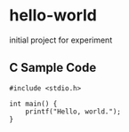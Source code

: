 # hello-world
initial project for experiment

## C Sample Code
```
#include <stdio.h>

int main() {
    printf("Hello, world.");
}
